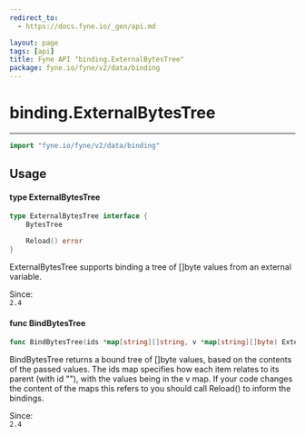 ```yaml
---
redirect_to:
  - https://docs.fyne.io/_gen/api.md

layout: page
tags: [api]
title: Fyne API "binding.ExternalBytesTree"
package: fyne.io/fyne/v2/data/binding
---
```

# binding.ExternalBytesTree
---
```go
import "fyne.io/fyne/v2/data/binding"
```

## Usage

#### type ExternalBytesTree

```go
type ExternalBytesTree interface {
	BytesTree

	Reload() error
}
```

ExternalBytesTree supports binding a tree of []byte values from an external variable.


<div class="since">Since: <code>
2.4</code></div>

#### func  BindBytesTree

```go
func BindBytesTree(ids *map[string][]string, v *map[string][]byte) ExternalBytesTree
```
BindBytesTree returns a bound tree of []byte values, based on the contents of the passed values. The ids map specifies how each item relates to its parent (with id ""), with the values being in the v map. If your code changes the content of the maps this refers to you should call Reload() to inform the bindings.


<div class="since">Since: <code>
2.4</code></div>
